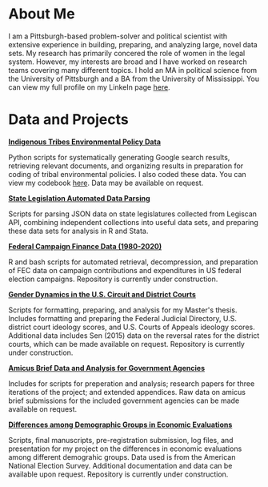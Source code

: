 # About Me
 I am a Pittsburgh-based problem-solver and political scientist with extensive experience in building, preparing, and analyzing large, novel data sets. My research has primarily concered the role of women in the legal system. However, my interests are broad and I have worked on research teams covering many different topics. I hold an MA in political science from the University of Pittsburgh and a BA from the University of Mississippi. You can view my full profile on my LinkeIn page [here](https://linkedin.com/in/michelle-wier-53643173).
 
# Data and Projects
 
[**Indigenous Tribes Environmental Policy Data**](https://github.com/mlwier99/tribe-climate-change-data)

Python scripts for systematically generating Google search results, retrieving relevant documents, and organizing results in preparation for coding of tribal environmental policies. I also coded these data. You can view my codebook [here](https://github.com/mlwier99/tribal_climate_actions/environmental_data_codebook.pdf). Data may be available on request.

[**State Legislation Automated Data Parsing**](https://github.com/mlwier99/legislative_legiscanrr)

Scripts for parsing JSON data on state legislatures collected from Legiscan API, combining independent collections into useful data sets, and preparing these data sets for analysis in R and Stata.

[**Federal Campaign Finance Data (1980-2020)**](https://github.com/mlwier99/fec_data)

R and bash scripts for automated retrieval, decompression, and preparation of FEC data on campaign contributions and expenditures in US federal election campaigns. Repository is currently under construction.  

[**Gender Dynamics in the U.S. Circuit and District Courts**](https://github.com/mlwier99/masters-gender-lowercourts)

Scripts for formatting, preparing, and analysis for my Master's thesis. Includes formatting and preparing the Federal Judicial Directory, U.S. district court ideology scores, and U.S. Courts of Appeals ideology scores. Additional data includes Sen (2015) data on the reversal rates for the district courts, which can be made available on request. Repository is currently under construction.  

[**Amicus Brief Data and Analysis for Government Agencies**](https://github.com/mlwier99/amicus_brief_bureaucracy)

Includes for scripts for preperation and analysis; research papers for three iterations of the project; and extended appendices. Raw data on amicus brief submissions for the included government agencies can be made available on request. 

[**Differences among Demographic Groups in Economic Evaluations**](https://github.com/mlwier99/econ_perceptions_demgroups)

Scripts, final manuscripts, pre-registration submission, log files, and presentation for my project on the differences in economic evaluations among different demograhic groups. Data used is from the American National Election Survey. Additional documentation and data can be available upon request. Repository is currently under construction.  


